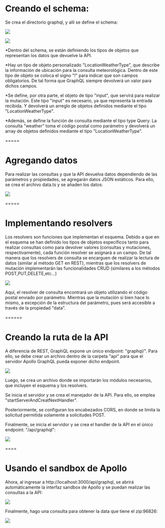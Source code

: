 # Creando el schema:
Se crea el directorio graphql, y allí se define el schema:

![](https://github.com/DianaLlamoca/C8288---ACTIVIDADES/blob/main/Imagenes/A13_1.JPG)

![](https://github.com/DianaLlamoca/C8288---ACTIVIDADES/blob/main/Imagenes/A13_2.JPG)

*Dentro del schema, se están definiendo los tipos de objetos que representan los datos que devuelve la API.

*Hay un tipo de objeto personalizado "LocationWeatherType", que describe la información de ubicación para la consulta meteorológica. Dentro de este tipo de objeto se coloca el signo "!" para indicar que son campos obligatorios. De tal forma que GraphQL siempre devolverá un valor para dichos campos.

*Se define, por otra parte, el objeto de tipo "input", que servirá para realizar la mutación.
Este tipo "input" es necesario, ya que representa la entrada recibida. Y devolverá un arreglo de objetos definidos mediante el tipo "LocationWeatherType".

*Además, se define la función de consulta mediante el tipo type Query.
La consulta "weather" toma el código postal como parámetro y devolverá un array de objetos definidos mediante el tipo "LocationWeatherType".


=====

# Agregando datos

Para realizar las consultas y que la API devuelva datos dependiendo de las parámetros y propiedades, se agregarán
datos JSON estáticos. Para ello, se crea el archivo data.ts y se añaden los datos:

![](https://github.com/DianaLlamoca/C8288---ACTIVIDADES/blob/main/Imagenes/A13_3.JPG)

=====

# Implementando resolvers

Los resolvers son funciones que implementan el esquema. Debido a que en el esquema se han definido los tipos de
objetos específicos tanto para realizar consultas como para devolver valores (consultas y mutaciones, respectivamente),
cada función resolver se asignará a un campo. De tal manera que los resolvers de consulta se encarguen de realizar la lectura
de datos (similar al método GET en REST), mientras que los resolvers de mutación implementarán las funcionalidades CRUD (similares
a los métodos POST,PUT,DELETE,etc...)

![](https://github.com/DianaLlamoca/C8288---ACTIVIDADES/blob/main/Imagenes/A13_4.JPG)

Aquí, el resolver de consulta encontrará un objeto utilizando el código postal enviado por parámetro.
Mientras que la mutación si bien hace lo mismo, a excepción de la estructura del parámetro, pues será accesible
a través de la propiedad "data".

======

# Creando la ruta de la API

A diferencia de REST, GraphQL expone un único endpoint: "graphql/".
Para ello, se debe crear un archivo dentro de la carpeta "api" para que el servidor Apollo GraphQL pueda exponer dicho endpoint.

![](https://github.com/DianaLlamoca/C8288---ACTIVIDADES/blob/main/Imagenes/A13_5.JPG)

Luego, se crea un archivo donde se importarán los módulos necesarios, que incluyen el esquema
y los resolvers.

Se inicia el servidor y se crea el manejador de la API. Para ello, se emplea "startServerAndCreatNextHandler".

Posteriormente, se configuran los encabezados CORS, en donde se limita la solicitud
permitida solamente a solicitudes POST.

Finalmente, se inicia el servidor y se crea el handler de la API en el único endpoint:
"/api/graphql":

![](https://github.com/DianaLlamoca/C8288---ACTIVIDADES/blob/main/Imagenes/A13_6.JPG)

====

# Usando el sandbox de Apollo

Ahora, al ingresar a http://localhost:3000/api/graphql, se abrirá automáticamente la interfaz sandbox de Apollo y se puedan realizar las consultas a la API:

![](https://github.com/DianaLlamoca/C8288---ACTIVIDADES/blob/main/Imagenes/A13_7.JPG)

Finalmente, hago una consulta para obtener la data que tiene el zip:96826:

![](https://github.com/DianaLlamoca/C8288---ACTIVIDADES/blob/main/Imagenes/Result.JPG)




